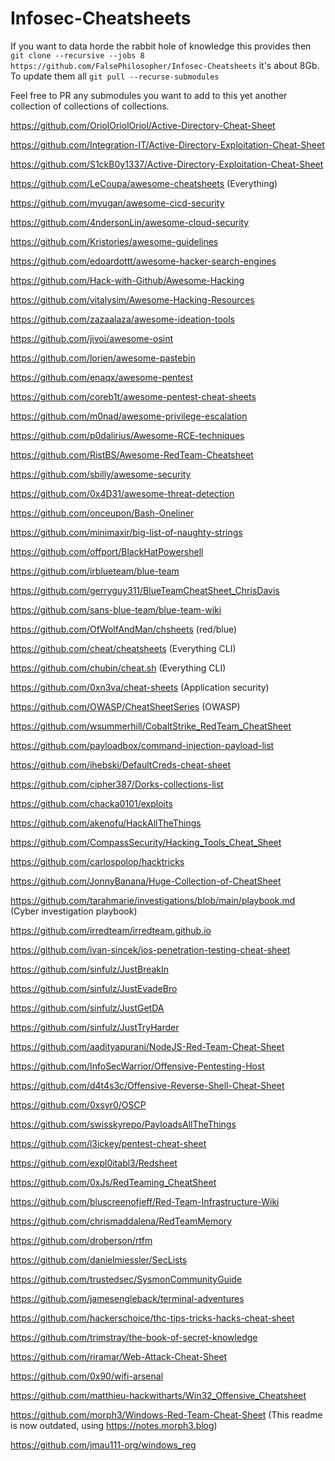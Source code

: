 # Infosec-Cheatsheets

If you want to data horde the rabbit hole of knowledge this provides then `git clone --recursive --jobs 8 https://github.com/FalsePhilosopher/Infosec-Cheatsheets` it's about 8Gb.<br>
To update them all `git pull --recurse-submodules`

Feel free to PR any submodules you want to add to this yet another collection of collections of collections.

https://github.com/OriolOriolOriol/Active-Directory-Cheat-Sheet

https://github.com/Integration-IT/Active-Directory-Exploitation-Cheat-Sheet

https://github.com/S1ckB0y1337/Active-Directory-Exploitation-Cheat-Sheet

https://github.com/LeCoupa/awesome-cheatsheets (Everything)

https://github.com/myugan/awesome-cicd-security

https://github.com/4ndersonLin/awesome-cloud-security

https://github.com/Kristories/awesome-guidelines

https://github.com/edoardottt/awesome-hacker-search-engines

https://github.com/Hack-with-Github/Awesome-Hacking

https://github.com/vitalysim/Awesome-Hacking-Resources

https://github.com/zazaalaza/awesome-ideation-tools

https://github.com/jivoi/awesome-osint

https://github.com/lorien/awesome-pastebin

https://github.com/enaqx/awesome-pentest

https://github.com/coreb1t/awesome-pentest-cheat-sheets

https://github.com/m0nad/awesome-privilege-escalation

https://github.com/p0dalirius/Awesome-RCE-techniques

https://github.com/RistBS/Awesome-RedTeam-Cheatsheet

https://github.com/sbilly/awesome-security

https://github.com/0x4D31/awesome-threat-detection

https://github.com/onceupon/Bash-Oneliner

https://github.com/minimaxir/big-list-of-naughty-strings

https://github.com/offport/BlackHatPowershell

https://github.com/irblueteam/blue-team

https://github.com/gerryguy311/BlueTeamCheatSheet_ChrisDavis

https://github.com/sans-blue-team/blue-team-wiki

https://github.com/OfWolfAndMan/chsheets (red/blue)

https://github.com/cheat/cheatsheets (Everything CLI)

https://github.com/chubin/cheat.sh (Everything CLI)

https://github.com/0xn3va/cheat-sheets (Application security)

https://github.com/OWASP/CheatSheetSeries (OWASP)

https://github.com/wsummerhill/CobaltStrike_RedTeam_CheatSheet

https://github.com/payloadbox/command-injection-payload-list

https://github.com/ihebski/DefaultCreds-cheat-sheet

https://github.com/cipher387/Dorks-collections-list

https://github.com/chacka0101/exploits

https://github.com/akenofu/HackAllTheThings

https://github.com/CompassSecurity/Hacking_Tools_Cheat_Sheet

https://github.com/carlospolop/hacktricks

https://github.com/JonnyBanana/Huge-Collection-of-CheatSheet

https://github.com/tarahmarie/investigations/blob/main/playbook.md (Cyber investigation playbook)

https://github.com/irredteam/irredteam.github.io

https://github.com/ivan-sincek/ios-penetration-testing-cheat-sheet

https://github.com/sinfulz/JustBreakIn

https://github.com/sinfulz/JustEvadeBro

https://github.com/sinfulz/JustGetDA

https://github.com/sinfulz/JustTryHarder

https://github.com/aadityapurani/NodeJS-Red-Team-Cheat-Sheet

https://github.com/InfoSecWarrior/Offensive-Pentesting-Host

https://github.com/d4t4s3c/Offensive-Reverse-Shell-Cheat-Sheet

https://github.com/0xsyr0/OSCP

https://github.com/swisskyrepo/PayloadsAllTheThings

https://github.com/l3ickey/pentest-cheat-sheet

https://github.com/expl0itabl3/Redsheet

https://github.com/0xJs/RedTeaming_CheatSheet

https://github.com/bluscreenofjeff/Red-Team-Infrastructure-Wiki

https://github.com/chrismaddalena/RedTeamMemory

https://github.com/droberson/rtfm

https://github.com/danielmiessler/SecLists

https://github.com/trustedsec/SysmonCommunityGuide

https://github.com/jamesengleback/terminal-adventures

https://github.com/hackerschoice/thc-tips-tricks-hacks-cheat-sheet

https://github.com/trimstray/the-book-of-secret-knowledge

https://github.com/riramar/Web-Attack-Cheat-Sheet

https://github.com/0x90/wifi-arsenal

https://github.com/matthieu-hackwitharts/Win32_Offensive_Cheatsheet

https://github.com/morph3/Windows-Red-Team-Cheat-Sheet (This readme is now outdated, using https://notes.morph3.blog)

https://github.com/jmau111-org/windows_reg
